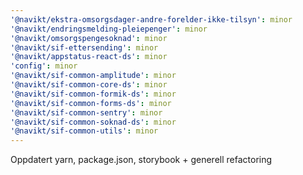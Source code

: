 ```yaml
---
'@navikt/ekstra-omsorgsdager-andre-forelder-ikke-tilsyn': minor
'@navikt/endringsmelding-pleiepenger': minor
'@navikt/omsorgspengesoknad': minor
'@navikt/sif-ettersending': minor
'@navikt/appstatus-react-ds': minor
'config': minor
'@navikt/sif-common-amplitude': minor
'@navikt/sif-common-core-ds': minor
'@navikt/sif-common-formik-ds': minor
'@navikt/sif-common-forms-ds': minor
'@navikt/sif-common-sentry': minor
'@navikt/sif-common-soknad-ds': minor
'@navikt/sif-common-utils': minor
---
```


Oppdatert yarn, package.json, storybook + generell refactoring
